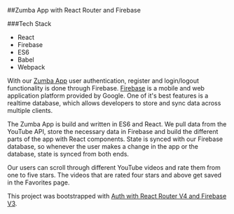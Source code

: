 ##Zumba App with React Router and Firebase

###Tech Stack

* React
* Firebase
* ES6
* Babel
* Webpack

With our [Zumba App](https://tranquil-ravine-98658.herokuapp.com/) user
authentication, register and login/logout functionality is done through Firebase.
[Firebase](https://firebase.google.com/) is a mobile and web application platform
provided by Google. One of it's best features is a realtime database, which allows
developers to store and sync data across multiple clients.

The Zumba App is build and written in ES6 and React.  We pull data from the YouTube
API, store the necessary data in Firebase and build the different parts of the app
with React components.  State is synced with our Firebase database, so whenever the
user makes a change in the app or the database, state is synced from both ends.

Our users can scroll through different YouTube videos and rate them from one to
five stars.  The videos that are rated four stars and above get saved in the
Favorites page.

This project was bootstrapped with [Auth with React Router V4 and Firebase V3](https://github.com/tylermcginnis/react-router-firebase-auth).
